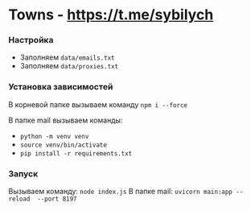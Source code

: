 # Towns - https://t.me/sybilych

### Настройка
- Заполняем `data/emails.txt`
- Заполняем `data/proxies.txt`

### Установка зависимостей

В корневой папке вызываем команду `npm i --force`


В папке mail вызываем команды:
- `python -m venv venv`
- `source venv/bin/activate`
- `pip install -r requirements.txt`

### Запуск

Вызываем команду: `node index.js`
В папке mail: `uvicorn main:app --reload  --port 8197`
